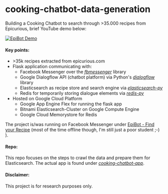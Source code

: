 # cooking-chatbot-data-generation

Building a Cooking Chatbot to search through >35.000 recipes from Epicurious, brief YouTube demo below: 

[![EpiBot Demo](https://img.youtube.com/vi/UUA2kssApyA/0.jpg)](https://www.youtube.com/watch?v=UUA2kssApyA)

#### Key points:
- \>35k recipes extracted from epicurious.com
- Flask application communicating with: 
  - Facebook Messenger over the [*fbmessenger*](https://github.com/rehabstudio/fbmessenger) library
  - Google Dialogflow API (chatbot platform) via Python's [*dialogflow*](https://dialogflow-python-client-v2.readthedocs.io/en/latest/) library 
  - Elasticsearch as recipe store and search engine via [*elasticsearch-py*](https://elasticsearch-py.readthedocs.io/en/master/)
  - Redis for temporarily storing dialogue elements via [*redis-py*](https://redis-py.readthedocs.io/en/latest/)
- Hosted on Google Cloud Platform
  - Google App Engine Flex for running the flask app 
  - Bitnami Elasticsearch-Cluster on Google Compute Engine 
  - Google Cloud Memorystore for Redis

The project is/was running on Facebook Messenger under [EpiBot - Find your Recipe](https://www.facebook.com/find.your.recipe.1/?modal=admin_todo_tour) (most of the time offline though, I'm still just a poor student ;-) ). 

#### Repo: 
This repo focuses on the steps to crawl the data and prepare them for Elasticsearch. The actual app is found under [*cooking-chatbot-app*](https://github.com/lukasb23/cooking-chatbot-app).

#### Disclaimer:
This project is for research purposes only.
